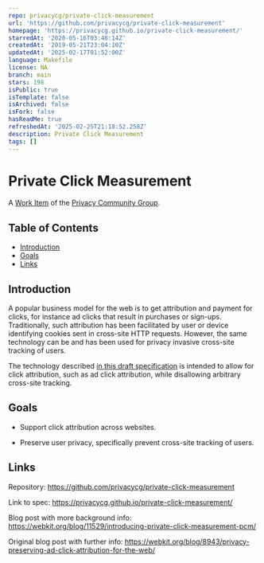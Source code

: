 ```yaml
---
repo: privacycg/private-click-measurement
url: 'https://github.com/privacycg/private-click-measurement'
homepage: 'https://privacycg.github.io/private-click-measurement/'
starredAt: '2020-05-16T03:48:14Z'
createdAt: '2019-05-21T23:04:10Z'
updatedAt: '2025-02-17T01:52:00Z'
language: Makefile
license: NA
branch: main
stars: 198
isPublic: true
isTemplate: false
isArchived: false
isFork: false
hasReadMe: true
refreshedAt: '2025-02-25T21:18:52.258Z'
description: Private Click Measurement
tags: []
---
```


# Private Click Measurement

A [Work Item](https://privacycg.github.io/charter.html#work-items) of
the [Privacy Community Group](https://privacycg.github.io/).

<!-- START doctoc generated TOC please keep comment here to allow auto update -->
<!-- DON'T EDIT THIS SECTION, INSTEAD RE-RUN doctoc TO UPDATE -->
## Table of Contents

- [Introduction](#introduction)
- [Goals](#goals)
- [Links](#links)

<!-- END doctoc generated TOC please keep comment here to allow auto update -->

## Introduction

A popular business model for the web is to get attribution and payment for clicks, for instance ad clicks that result in purchases or sign-ups. Traditionally, such attribution has been facilitated by user or device identifying cookies sent in cross-site HTTP requests. However, the same technology can be and has been used for privacy invasive cross-site tracking of users.

The technology described [in this draft specification](https://privacycg.github.io/private-click-measurement/) is intended to allow for click attribution, such as ad click attribution, while disallowing arbitrary cross-site tracking.

## Goals

* Support click attribution across websites.

* Preserve user privacy, specifically prevent cross-site tracking of users.

## Links

Repository: https://github.com/privacycg/private-click-measurement

Link to spec: https://privacycg.github.io/private-click-measurement/

Blog post with more background info: https://webkit.org/blog/11529/introducing-private-click-measurement-pcm/

Original blog post with further info: https://webkit.org/blog/8943/privacy-preserving-ad-click-attribution-for-the-web/

